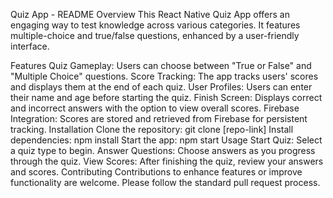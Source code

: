 Quiz App - README
Overview
This React Native Quiz App offers an engaging way to test knowledge across various categories. It features multiple-choice and true/false questions, enhanced by a user-friendly interface.

Features
Quiz Gameplay: Users can choose between "True or False" and "Multiple Choice" questions.
Score Tracking: The app tracks users' scores and displays them at the end of each quiz.
User Profiles: Users can enter their name and age before starting the quiz.
Finish Screen: Displays correct and incorrect answers with the option to view overall scores.
Firebase Integration: Scores are stored and retrieved from Firebase for persistent tracking.
Installation
Clone the repository: git clone [repo-link]
Install dependencies: npm install
Start the app: npm start
Usage
Start Quiz: Select a quiz type to begin.
Answer Questions: Choose answers as you progress through the quiz.
View Scores: After finishing the quiz, review your answers and scores.
Contributing
Contributions to enhance features or improve functionality are welcome. Please follow the standard pull request process.
